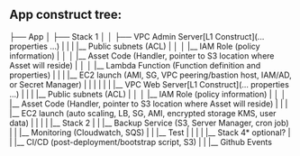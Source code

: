 
## App construct tree:

├── App
│   ├── Stack 1
│   │   ├── VPC Admin Server[L1 Construct](... properties ...)
|   |   |   |__ Public subnets (ACL)
|   │   │   |__ IAM Role (policy information)
|   │   │   |__ Asset Code (Handler, pointer to S3 location where Asset will reside)
|   │   │   |__ Lambda Function (Function definition and properties)
|   |   |   |__ EC2 launch (AMI, SG, VPC peering/bastion host, IAM/AD, or Secret Manager)
|   |   |   |
|   |   |__ VPC Web Server[L1 Construct](... properties ...)
|   |   |   |__ Public subnets (ACL)
|   │   │   |__ IAM Role (policy information)
|   │   │   |__ Asset Code (Handler, pointer to S3 location where Asset will reside)
|   |   |   |__ EC2 launch (auto scaling, LB, SG, AMI, encrypted storage KMS, user data)
|   |   |
|   |__ Stack 2
|   |   |__ Backup Service (S3, Server Manager, cron job)
|   |   |__ Monitoring (Cloudwatch, SQS)
|   |   |__ Test
|   |   |
|   |__ Stack 4* optional?
|   |   |__ CI/CD (post-deployment/bootstrap script, S3)
|   |   |__ Github Events

